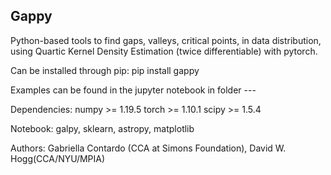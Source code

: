## Gappy


Python-based tools to find gaps, valleys, critical points, in data distribution, using Quartic Kernel Density Estimation (twice differentiable) with pytorch.

Can be installed through pip:
pip install gappy 

Examples can be found in the jupyter notebook in folder ---

Dependencies:
	numpy >= 1.19.5
	torch >= 1.10.1
	scipy >= 1.5.4


Notebook:
galpy, sklearn, astropy, matplotlib



Authors: Gabriella Contardo (CCA at Simons Foundation), David W. Hogg(CCA/NYU/MPIA)